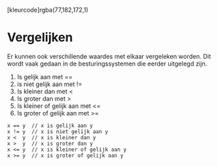 [kleurcode]rgba(77,182,172,1)

# Vergelijken

Er kunnen ook verschillende waardes met elkaar vergeleken worden. Dit wordt vaak gedaan in de besturingssystemen die eerder uitgelegd zijn.

1. Is gelijk aan met ==
2. is niet gelijk aan met !=
3. Is kleiner dan met <
4. Is groter dan met >
5. Is kleiner of gelijk aan met <=
6. Is groter of gelijk aan met >=

```Arduino C++
x == y  // x is gelijk aan y
x != y  // x is niet gelijk aan y
x <  y  // x is kleiner dan y
x >  y  // x is groter dan y
x <= y  // x is kleiner of gelijk aan y
x >= y  // x is groter of gelijk aan y
```